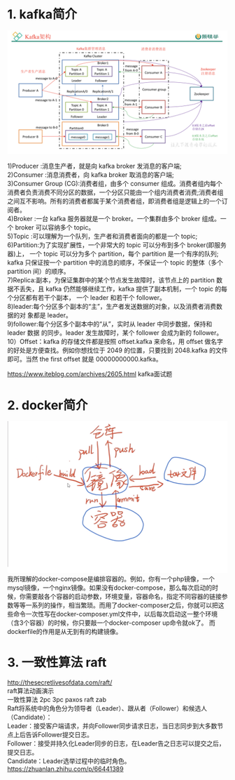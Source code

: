 # 1. kafka简介

![](figure/kafka.png)

1)Producer :消息生产者，就是向 kafka broker 发消息的客户端;  
2)Consumer :消息消费者，向 kafka broker 取消息的客户端;  
3)Consumer Group (CG):消费者组，由多个 consumer 组成。消费者组内每个消费者负责消费不同分区的数据，一个分区只能由一个组内消费者消费;消费者组之间互不影响。所有的消费者都属于某个消费者组，即消费者组是逻辑上的一个订阅者。  
4)Broker :一台 kafka 服务器就是一个 broker。一个集群由多个 broker 组成。一个 broker 可以容纳多个 topic。  
5)Topic :可以理解为一个队列，生产者和消费者面向的都是一个 topic;   
6)Partition:为了实现扩展性，一个非常大的 topic 可以分布到多个 broker(即服务器)上， 一个 topic 可以分为多个 partition，每个 partition 是一个有序的队列; kafka 只保证按一个 partition 中的消息的顺序，不保证一个 topic 的整体（多个 partition 间）的顺序。  
7)Replica:副本，为保证集群中的某个节点发生故障时，该节点上的 partition 数据不丢失，且 kafka 仍然能够继续工作，kafka 提供了副本机制，一个 topic 的每个分区都有若干个副本， 一个 leader 和若干个 follower。  
8)leader:每个分区多个副本的“主”，生产者发送数据的对象，以及消费者消费数据的对 象都是 leader。  
9)follower:每个分区多个副本中的“从”，实时从 leader 中同步数据，保持和 leader 数据 的同步。leader 发生故障时，某个 follower 会成为新的 follower。  
10）Offset：kafka 的存储文件都是按照 offset.kafka 来命名，用 offset 做名字的好处是方便查找。例如你想找位于 2049 的位置，只要找到 2048.kafka 的文件即可。当然 the first offset 就是 00000000000.kafka。

https://www.iteblog.com/archives/2605.html kafka面试题

# 2. docker简介
![](figure/docker.png)
我所理解的docker-compose是编排容器的。例如，你有一个php镜像，一个mysql镜像，一个nginx镜像。如果没有docker-compose，那么每次启动的时候，你需要敲各个容器的启动参数，环境变量，容器命名，指定不同容器的链接参数等等一系列的操作，相当繁琐。而用了docker-composer之后，你就可以把这些命令一次性写在docker-composer.yml文件中，以后每次启动这一整个环境（含3个容器）的时候，你只要敲一个docker-composer up命令就ok了。
而dockerfile的作用是从无到有的构建镜像。

# 3. 一致性算法 raft
http://thesecretlivesofdata.com/raft/  
raft算法动画演示  
一致性算法 2pc 3pc paxos raft zab  
Raft将系统中的角色分为领导者（Leader）、跟从者（Follower）和候选人（Candidate）：  
Leader：接受客户端请求，并向Follower同步请求日志，当日志同步到大多数节点上后告诉Follower提交日志。  
Follower：接受并持久化Leader同步的日志，在Leader告之日志可以提交之后，提交日志。  
Candidate：Leader选举过程中的临时角色。  
https://zhuanlan.zhihu.com/p/66441389